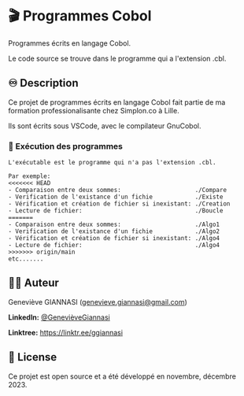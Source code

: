 # 🎬 Programmes Cobol

Programmes écrits en langage Cobol.

Le code source se trouve dans le programme qui a l'extension .cbl.

## ♾️ Description

Ce projet de programmes écrits en langage Cobol fait partie de ma formation professionalisante chez Simplon.co à Lille.

Ils sont écrits sous VSCode, avec le compilateur GnuCobol.

### 🚀 Exécution des programmes

```shell
L'exécutable est le programme qui n'a pas l'extension .cbl.

Par exemple: 
<<<<<<< HEAD
- Comparaison entre deux sommes:                     ./Compare
- Verification de l'existance d'un fichie            ./Existe
- Vérification et création de fichier si inexistant: ./Creation
- Lecture de fichier:                                ./Boucle
=======
- Comparaison entre deux sommes:                     ./Algo1
- Verification de l'existance d'un fichie            ./Algo2 
- Vérification et création de fichier si inexistant: ./Algo4
- Lecture de fichier:                                ./Algo4
>>>>>>> origin/main
etc.......
```

## 👩‍🚀 Auteur

Geneviève GIANNASI  (genevieve.giannasi@gmail.com)

**LinkedIn:** [@GenevièveGiannasi](www.linkedin.com/in/)

**Linktree:** https://linktr.ee/ggiannasi

## 📝 License

Ce projet est open source et a été développé en novembre, décembre 2023.
